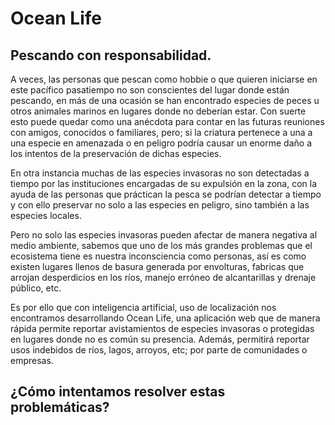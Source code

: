# Ocean Life
## Pescando con responsabilidad.

A veces, las personas que pescan como hobbie o que quieren iniciarse en este pacífico pasatiempo no son conscientes del lugar donde están pescando, en más de una ocasión se han encontrado especies de peces u otros animales marinos en lugares donde no deberían estar. Con suerte esto puede quedar como una anécdota para contar en las futuras reuniones con amigos, conocidos o familiares, pero; si la criatura pertenece a una a una especie en amenazada o en peligro podría causar un enorme daño a los intentos de la preservación de dichas especies. 

En otra instancia muchas de las especies invasoras no son detectadas a tiempo por las instituciones encargadas de su expulsión en la zona, con la ayuda de las personas que práctican la pesca se podrían detectar a tiempo y con ello preservar no solo a las especies en peligro, sino también a las especies locales.

Pero no solo las especies invasoras pueden afectar de manera negativa al medio ambiente, sabemos que uno de los más grandes problemas que el ecosistema tiene es nuestra inconsciencia como personas, así es como existen lugares llenos de basura generada por envolturas, fabricas que arrojan desperdicios en los ríos, manejo erróneo de alcantarillas y drenaje público, etc.

Es por ello que con inteligencia artificial, uso de localización nos encontramos desarrollando Ocean Life, una aplicación web que de manera rápida permite reportar avistamientos de especies invasoras o protegidas en lugares donde no es común su presencia. Además, permitirá reportar usos indebidos de ríos, lagos, arroyos, etc; por parte de comunidades o empresas.

## ¿Cómo intentamos resolver estas problemáticas?
